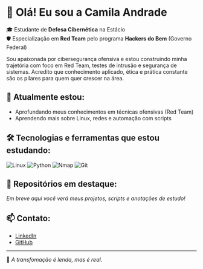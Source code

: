 # 👋 Olá! Eu sou a Camila Andrade

🎓 Estudante de **Defesa Cibernética** na Estácio  
🛡️ Especialização em **Red Team** pelo programa **Hackers do Bem** (Governo Federal)

Sou apaixonada por cibersegurança ofensiva e estou construindo minha trajetória com foco em Red Team, testes de intrusão e segurança de sistemas. Acredito que conhecimento aplicado, ética e prática constante são os pilares para quem quer crescer na área.

## 🚀 Atualmente estou:
- Aprofundando meus conhecimentos em técnicas ofensivas (Red Team)
- Aprendendo mais sobre Linux, redes e automação com scripts

## 🛠️ Tecnologias e ferramentas que estou estudando:
![Linux](https://img.shields.io/badge/-Linux-333?style=flat&logo=linux)
![Python](https://img.shields.io/badge/-Python-333?style=flat&logo=python)
![Nmap](https://img.shields.io/badge/-Nmap-333?style=flat&logo=data:image/svg+xml;base64,...)
![Git](https://img.shields.io/badge/-Git-333?style=flat&logo=git)

## 📂 Repositórios em destaque:
*Em breve aqui você verá meus projetos, scripts e anotações de estudo!*

## 📫 Contato:
- [LinkedIn](https://www.linkedin.com/in/camila-s-andrade/)
- [GitHub](https://github.com/camila-s-andrade/)

---

🌱 *A transfomação é lenda, mas é real.*
